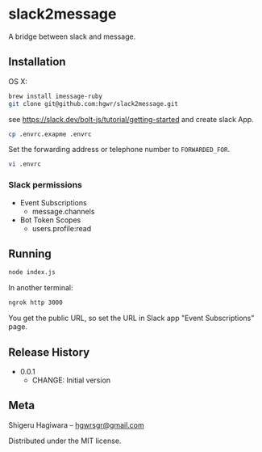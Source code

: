 # slack2message

A bridge between slack and message.

## Installation

OS X:

```sh
brew install imessage-ruby
git clone git@github.com:hgwr/slack2message.git
```

see https://slack.dev/bolt-js/tutorial/getting-started and create slack App.

```sh
cp .envrc.exapme .envrc
```

Set the forwarding address or telephone number to `FORWARDED_FOR`.

```sh
vi .envrc
```

### Slack permissions

- Event Subscriptions
  - message.channels
- Bot Token Scopes
  - users.profile:read

## Running

```sh
node index.js
```

In another terminal:

```sh
ngrok http 3000
```

You get the public URL, so set the URL in Slack app "Event Subscriptions" page.

## Release History

* 0.0.1
    * CHANGE: Initial version

## Meta

Shigeru Hagiwara – hgwrsgr@gmail.com

Distributed under the MIT license.

